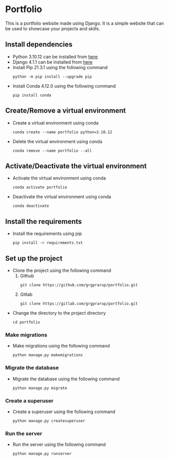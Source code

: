 # Portfolio
This is a portfolio website made using Django. It is a simple website that can be used to showcase your projects and skills.

## Install dependencies
- Python 3.10.12 can be installed from [here](https://www.python.org/downloads/)
- Django 4.1.1 can be installed from [here](https://www.djangoproject.com/download/)
- Install Pip 21.3.1 using the following command
    ```
    python -m pip install --upgrade pip
    ```
- Install Conda 4.12.0 using the following command
    ```
    pip install conda
    ```

## Create/Remove a virtual environment
- Create a virtual environment using conda
    ```
    conda create --name portfolio python=3.10.12
    ```
- Delete the virtual environment using conda
    ```
    conda remove --name portfolio --all
    ```

## Activate/Deactivate the virtual environment
- Activate the virtual environment using conda
    ```
    conda activate portfolio
    ```
- Deactivate the virtual environment using conda
    ```
    conda deactivate
    ```

## Install the requirements
- Install the requirements using pip
    ```
    pip install -r requirements.txt
    ```

## Set up the project
- Clone the project using the following command
  1. Github
      ```
      git clone https://github.com/grgprarup/portfolio.git
      ```
  2. Gitlab
     ```
     git clone https://gitlab.com/grgprarup/portfolio.git
     ```
- Change the directory to the project directory
    ```
    cd portfolio
    ```

### Make migrations
- Make migrations using the following command
    ```
    python manage.py makemigrations
    ```

### Migrate the database
- Migrate the database using the following command
    ```
    python manage.py migrate
    ```

### Create a superuser
- Create a superuser using the following command
    ```
    python manage.py createsuperuser
    ```

### Run the server
- Run the server using the following command
    ```
    python manage.py runserver
    ```

